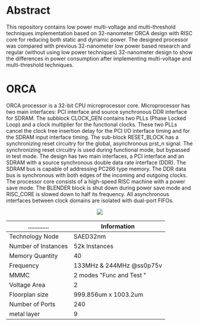 # Abstract
This repository contains low power multi-voltage and multi-threshold techniques implementation based on 32-nanometer ORCA design with RISC core for reducing both static and dynamic power. The designed processor was compared with previous 32-nanometer low power based research and regular
(without using low power techniques) 32-nanometer design to show the differences in power consumption after implementing
multi-voltage and multi-threshold techniques.

# ORCA
ORCA processor is a 32-bit CPU microprocessor core. Microprocessor has two main interfaces: PCI interface and source synchronous DDR interface for SDRAM. The subblock CLOCK_GEN contains two PLLs (Phase Locked Loop) and a clock multiplier for the functional clocks. These two PLLs cancel the clock tree insertion delay for the PCI I/O interface timing and for the SDRAM input interface timing. The sub-block RESET_BLOCK has a synchronizing reset circuitry for the global, asynchronous prst_n signal. The synchronizing reset circuitry is used during functional mode, but bypassed in test mode. The design has two main interfaces, a PCI interface and an SDRAM with a source synchronous double data rate interface (DDR). The SDRAM bus is capable of addressing PC266 type memory. The DDR data bus is
synchronous with both edges of the incoming and outgoing clocks. The processor core consists of a high-speed RISC machine with a power save mode. The BLENDER block is shut down during power save mode and RISC_CORE is slowed down to half its frequency. All asynchronous interfaces between clock domains are isolated with dual-port FIFOs.

<p align="center">
 <img src="https://github.com/abdelazeem201/ORCA/assets/58098260/df4030b6-2a2e-4f64-9a1f-72402e71b86c">
</p>

| .............       | Information   |
| -------------       | ------------- |
| Technology Node     | SAED32nm      |
| Number of Instances  | 52k Instances |
| Memory Quantity     | 40            |
| Frequency           | 133MHz & 244MHz @ss0p75v |
| MMMC                | 2 modes "Func and Test " |
| Voltage Area        | 2 |
| Floorplan size      | 999.856um x 1003.2um |
| Number of Ports     | 240 |
| metal layer         | 9 |
